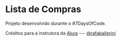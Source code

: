 <h1>Lista de Compras</h1>

<p>Projeto desenvolvido durante o #7DaysOfCode.</p>

<p>Créditos para a instrutora da <a href="https://www.alura.com.br/">Alura</a> --- <a href="https://github.com/rafaballerini">@rafaballerini</a></p>
